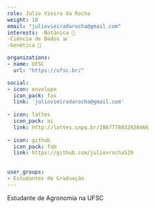 ```yaml
---
role: Julio Vieira da Rocha
weight: 18
email: "juliovieiradarocha@gmail.com"
interests: -Botânica 🍂
-Ciência de Dados 📊
-Genética 🧬

organizations:
- name: UFSC
  url: "https://ufsc.br/"

social:
- icon: envelope
  icon_pack: fas
  link: 'juliovieiradarocha@gmail.com'
  
- icon: lattes
  icon_pack: ai
  link: http://lattes.cnpq.br/2867778032828466
  
- icon: github
  icon_pack: fab
  link: https://github.com/juliovrocha520
  
  
user_groups:
- Estudantes de Graduação
---
```


Estudante de Agronomia na UFSC
